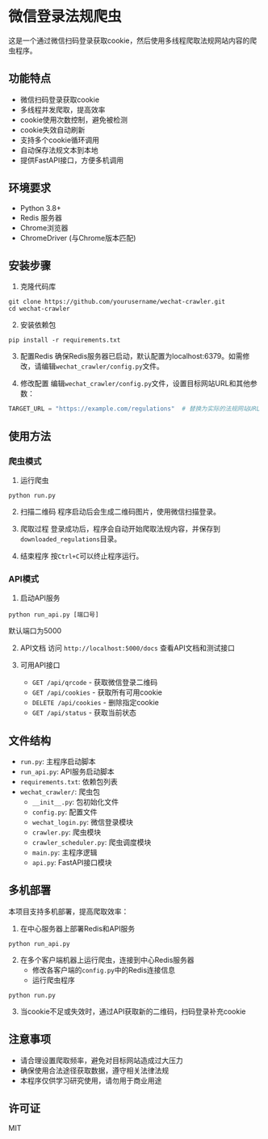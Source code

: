 # 微信登录法规爬虫

这是一个通过微信扫码登录获取cookie，然后使用多线程爬取法规网站内容的爬虫程序。

## 功能特点

- 微信扫码登录获取cookie
- 多线程并发爬取，提高效率
- cookie使用次数控制，避免被检测
- cookie失效自动刷新
- 支持多个cookie循环调用
- 自动保存法规文本到本地
- 提供FastAPI接口，方便多机调用

## 环境要求

- Python 3.8+
- Redis 服务器
- Chrome浏览器
- ChromeDriver (与Chrome版本匹配)

## 安装步骤

1. 克隆代码库
```
git clone https://github.com/yourusername/wechat-crawler.git
cd wechat-crawler
```

2. 安装依赖包
```
pip install -r requirements.txt
```

3. 配置Redis
确保Redis服务器已启动，默认配置为localhost:6379。如需修改，请编辑`wechat_crawler/config.py`文件。

4. 修改配置
编辑`wechat_crawler/config.py`文件，设置目标网站URL和其他参数：
```python
TARGET_URL = "https://example.com/regulations"  # 替换为实际的法规网站URL
```

## 使用方法

### 爬虫模式

1. 运行爬虫
```
python run.py
```

2. 扫描二维码
程序启动后会生成二维码图片，使用微信扫描登录。

3. 爬取过程
登录成功后，程序会自动开始爬取法规内容，并保存到`downloaded_regulations`目录。

4. 结束程序
按`Ctrl+C`可以终止程序运行。

### API模式

1. 启动API服务
```
python run_api.py [端口号]
```
默认端口为5000

2. API文档
访问 `http://localhost:5000/docs` 查看API文档和测试接口

3. 可用API接口
   - `GET /api/qrcode` - 获取微信登录二维码
   - `GET /api/cookies` - 获取所有可用cookie
   - `DELETE /api/cookies` - 删除指定cookie
   - `GET /api/status` - 获取当前状态

## 文件结构

- `run.py`: 主程序启动脚本
- `run_api.py`: API服务启动脚本
- `requirements.txt`: 依赖包列表
- `wechat_crawler/`: 爬虫包
  - `__init__.py`: 包初始化文件
  - `config.py`: 配置文件
  - `wechat_login.py`: 微信登录模块
  - `crawler.py`: 爬虫模块
  - `crawler_scheduler.py`: 爬虫调度模块
  - `main.py`: 主程序逻辑
  - `api.py`: FastAPI接口模块

## 多机部署

本项目支持多机部署，提高爬取效率：

1. 在中心服务器上部署Redis和API服务
```
python run_api.py
```

2. 在多个客户端机器上运行爬虫，连接到中心Redis服务器
   - 修改各客户端的`config.py`中的Redis连接信息
   - 运行爬虫程序
```
python run.py
```

3. 当cookie不足或失效时，通过API获取新的二维码，扫码登录补充cookie

## 注意事项

- 请合理设置爬取频率，避免对目标网站造成过大压力
- 确保使用合法途径获取数据，遵守相关法律法规
- 本程序仅供学习研究使用，请勿用于商业用途

## 许可证

MIT

